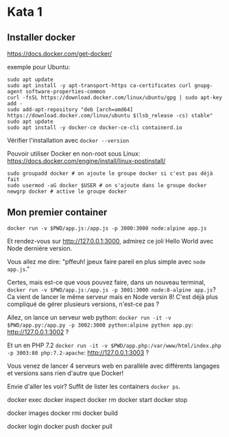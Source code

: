 # Kata 1

## Installer docker

https://docs.docker.com/get-docker/

exemple pour Ubuntu:
```shell script
sudo apt update
sudo apt install -y apt-transport-https ca-certificates curl gnupg-agent software-properties-common
curl -fsSL https://download.docker.com/linux/ubuntu/gpg | sudo apt-key add -
sudo add-apt-repository "deb [arch=amd64] https://download.docker.com/linux/ubuntu $(lsb_release -cs) stable"
sudo apt update
sudo apt install -y docker-ce docker-ce-cli containerd.io
```

Vérifier l'installation avec `docker --version`

Pouvoir utiliser Docker en non-root sous Linux: https://docs.docker.com/engine/install/linux-postinstall/
```
sudo groupadd docker # on ajoute le groupe docker si c'est pas déjà fait
sudo usermod -aG docker $USER # on s'ajoute dans le groupe docker
newgrp docker # active le groupe docker
```

## Mon premier container

`docker run -v $PWD/app.js:/app.js -p 3000:3000 node:alpine app.js`

Et rendez-vous sur http://127.0.0.1:3000, admirez ce joli Hello World avec Node dernière version.

Vous allez me dire: "pffeuh! jpeux faire pareil en plus simple avec `node app.js`."

Certes, mais est-ce que vous pouvez faire, dans un nouveau terminal, `docker run -v $PWD/app.js:/app.js -p 3001:3000 node:8-alpine app.js`? Ca vient de lancer le même serveur mais en Node versin 8!
C'est déjà plus compliqué de gérer plusieurs versions, n'est-ce pas ?

Allez, on lance un serveur web python: `docker run -it -v $PWD/app.py:/app.py -p 3002:3000 python:alpine python app.py`: http://127.0.0.1:3002 ?

Et un en PHP 7.2 `docker run -it -v $PWD/app.php:/var/www/html/index.php -p 3003:80 php:7.2-apache`: http://127.0.0.1:3003 ?

Vous venez de lancer 4 serveurs web en parallèle avec différents langages et versions sans rien d'autre que Docker!

Envie d'aller les voir? Suffit de lister les containers `docker ps`.




docker exec
docker inspect
docker rm
docker start
docker stop

docker images
docker rmi
docker build


docker login
docker push
docker pull


